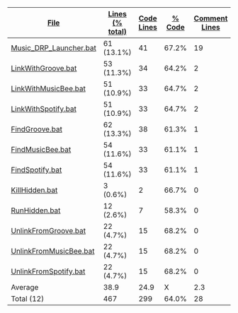 
|[File](https://github.com/jojo2357/Music-Discord-Rich-Presence/tree/master/Statistics%2Fbatch%2FNameAscending.md%2F)|[Lines (% total)](https://github.com/jojo2357/Music-Discord-Rich-Presence/tree/master/Statistics%2Fbatch%2FLinesDescending.md%2F)|[Code Lines](https://github.com/jojo2357/Music-Discord-Rich-Presence/tree/master/Statistics%2Fbatch%2FCodeDescending.md%2F)|[% Code](https://github.com/jojo2357/Music-Discord-Rich-Presence/tree/master/Statistics%2Fbatch%2FProportionCodeDescending.md%2F)|[Comment Lines](https://github.com/jojo2357/Music-Discord-Rich-Presence/tree/master/Statistics%2Fbatch%2FCommentsAscending.md%2F)|[% Comment](https://github.com/jojo2357/Music-Discord-Rich-Presence/tree/master/Statistics%2Fbatch%2FProportionCommentsDescending.md%2F)|[Blank Lines](https://github.com/jojo2357/Music-Discord-Rich-Presence/tree/master/Statistics%2Fbatch%2FBlanksDescending.md%2F)|[% Blank](https://github.com/jojo2357/Music-Discord-Rich-Presence/tree/master/Statistics%2Fbatch%2FProportionBlanksDescending.md%2F)|
| --- | --- | --- | --- | --- | --- | --- | --- |
|[Music_DRP_Launcher.bat](https://github.com/jojo2357/Music-Discord-Rich-Presence/tree/master/Music_DRP_Launcher.bat)|61 (13.1%)|41|67.2%|19|31.1%|1|1.6%|
|[LinkWithGroove.bat](https://github.com/jojo2357/Music-Discord-Rich-Presence/tree/master/GroovyRP%2Fbin%2FRelease%2FLinkWithGroove.bat)|53 (11.3%)|34|64.2%|2|3.8%|17|32.1%|
|[LinkWithMusicBee.bat](https://github.com/jojo2357/Music-Discord-Rich-Presence/tree/master/GroovyRP%2Fbin%2FRelease%2FLinkWithMusicBee.bat)|51 (10.9%)|33|64.7%|2|3.9%|16|31.4%|
|[LinkWithSpotify.bat](https://github.com/jojo2357/Music-Discord-Rich-Presence/tree/master/GroovyRP%2Fbin%2FRelease%2FLinkWithSpotify.bat)|51 (10.9%)|33|64.7%|2|3.9%|16|31.4%|
|[FindGroove.bat](https://github.com/jojo2357/Music-Discord-Rich-Presence/tree/master/GroovyRP%2Fbin%2FRelease%2FFindGroove.bat)|62 (13.3%)|38|61.3%|1|1.6%|23|37.1%|
|[FindMusicBee.bat](https://github.com/jojo2357/Music-Discord-Rich-Presence/tree/master/GroovyRP%2Fbin%2FRelease%2FFindMusicBee.bat)|54 (11.6%)|33|61.1%|1|1.9%|20|37.0%|
|[FindSpotify.bat](https://github.com/jojo2357/Music-Discord-Rich-Presence/tree/master/GroovyRP%2Fbin%2FRelease%2FFindSpotify.bat)|54 (11.6%)|33|61.1%|1|1.9%|20|37.0%|
|[KillHidden.bat](https://github.com/jojo2357/Music-Discord-Rich-Presence/tree/master/GroovyRP%2Fbin%2FRelease%2FKillHidden.bat)|3 (0.6%)|2|66.7%|0|0.0%|1|33.3%|
|[RunHidden.bat](https://github.com/jojo2357/Music-Discord-Rich-Presence/tree/master/GroovyRP%2Fbin%2FRelease%2FRunHidden.bat)|12 (2.6%)|7|58.3%|0|0.0%|5|41.7%|
|[UnlinkFromGroove.bat](https://github.com/jojo2357/Music-Discord-Rich-Presence/tree/master/GroovyRP%2Fbin%2FRelease%2FUnlinkFromGroove.bat)|22 (4.7%)|15|68.2%|0|0.0%|7|31.8%|
|[UnlinkFromMusicBee.bat](https://github.com/jojo2357/Music-Discord-Rich-Presence/tree/master/GroovyRP%2Fbin%2FRelease%2FUnlinkFromMusicBee.bat)|22 (4.7%)|15|68.2%|0|0.0%|7|31.8%|
|[UnlinkFromSpotify.bat](https://github.com/jojo2357/Music-Discord-Rich-Presence/tree/master/GroovyRP%2Fbin%2FRelease%2FUnlinkFromSpotify.bat)|22 (4.7%)|15|68.2%|0|0.0%|7|31.8%|
|Average |38.9|24.9|X|2.3|X|11.7|X|
|Total (12)|467|299|64.0%|28| 6.0%|140|30.0%|